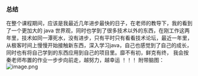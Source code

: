 ### 总结
在整个课程期间，应该是我最近几年进步最快的日子，在老师的教导下，我的看到了一个更加大的 java 世界观，同时也学到了很多技术以外的东西，在刚工作这两年里，技术如同一潭死水，没有进步，只有平时只有看看技术论坛，最近一年里，从极客时间上慢慢开始接触新东西，深入学习java，自己也感觉到了自己的成长，同时也有将自己学到的东西应用到自己的项目里。靡不有初，鲜克有终， 我会按秦老师布置的作业一步步向前走，越努力，越幸运 ！！！
附带脑图：
![image.png](https://upload-images.jianshu.io/upload_images/6762069-d00027168a176b27.png?imageMogr2/auto-orient/strip%7CimageView2/2/w/1240)
